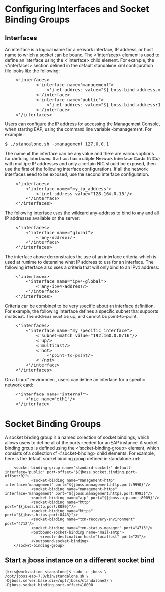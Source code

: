 # Configuring Interfaces and Socket Binding Groups

## Interfaces
An interface is a logical name for a network interface, IP address, or host name to which a socket can be bound. The <'interfaces> element is used to define an interface using the <'interface> child element. For example, the <'interfaces> section defined in the default standalone.xml configuration file looks like the following:

<pre>
    <'interfaces>
            <'interface name="management">
                <'inet-address value="${jboss.bind.address.management:127.0.0.1>
            <'/interface>
            <'interface name="public">
                <'inet-address value="${jboss.bind.address:127.0.0.1}"/>
            <'/interface>
    <'/interfaces>
</pre>


Users can configure the IP address for accessing the Management Console, when starting EAP, using the command line variable -bmanagement. For example:
<pre>
$ ./standalone.sh -bmanagement 127.0.0.1
</pre>

The name of the interface can be any value and there are various options for defining interfaces. If a host has multiple Network Interface Cards (NICs) with multiple IP addresses and only a certain NIC should be exposed, then use the first of the following interface configurations. If all the network interfaces need to be exposed, use the second interface configuration.
<pre>
    <'interfaces>
        <'interface name="my_ip_address">
            <'inet-address value="128.164.0.15"/>
        <'/interface>
    <'/interfaces>
</pre>

The following interface uses the wildcard any-address to bind to any and all IP addresses available on the server:
<pre>
    <'interfaces>
        <'interface name="global">
            <'any-address/>
        <'/interface>
    <'/interfaces>
</pre>


The interface above demonstrates the use of an interface criteria, which is used at runtime to determine what IP address to use for an interface. The following interface also uses a criteria that will only bind to an IPv4 address:
<pre>
    <'interfaces>
        <'interface name="ipv4-global">
            <'any-ipv4-address/>
        <'/interface>
    <'/interfaces>
</pre>


Criteria can be combined to be very specific about an interface definition. For example, the following interface defines a specific subnet that supports multicast. The address must be up, and cannot be point-to-point:
<pre>
    <'interfaces>
        <'interface name="my_specific_interface">
            <'subnet-match value="192.168.0.0/16"/>
            <'up/>
            <'multicast/>
            <'not>
                <'point-to-point/>
            <'/not>
        <'/interface>
    <'/interfaces>
</pre>

On a Linux™ environment, users can define an interface for a specific network card:
<pre>
    <'interface name="internal">
        <'nic name="eth1"/>
    <'/interface>
</pre>

# Socket Binding Groups
A socket binding group is a named collection of socket bindings, which allows users to define all of the ports needed for an EAP instance. A socket binding group is defined using the <'socket-binding-group> element, which consists of a collection of <'socket-binding> child elements. For example, here is the default socket binding group defined in standalone.xml:

```
    <socket-binding-group name="standard-sockets" default-interface="public" port-offset="${jboss.socket.binding.port-offset:0}">
            <socket-binding name="management-http" interface="management" port="${jboss.management.http.port:9990}"/>
            <socket-binding name="management-https" interface="management" port="${jboss.management.https.port:9993}"/>
            <socket-binding name="ajp" port="${jboss.ajp.port:8009}"/>
            <socket-binding name="http" port="${jboss.http.port:8080}"/>
            <socket-binding name="https" port="${jboss.https.port:8443}"/>
            <socket-binding name="txn-recovery-environment" port="4712"/>
            <socket-binding name="txn-status-manager" port="4713"/>
            <outbound-socket-binding name="mail-smtp">
                <remote-destination host="localhost" port="25"/>
            </outbound-socket-binding>
    </socket-binding-group>
```


## Start a jboss instance on a different socket bind

```
[kris@workstation standalone]$ sudo -u jboss \
/opt/jboss-eap-7.0/bin/standalone.sh \
-Djboss.server.base.dir=/opt/jboss/standalone2/ \
-Djboss.socket.binding.port-offset=10000
```